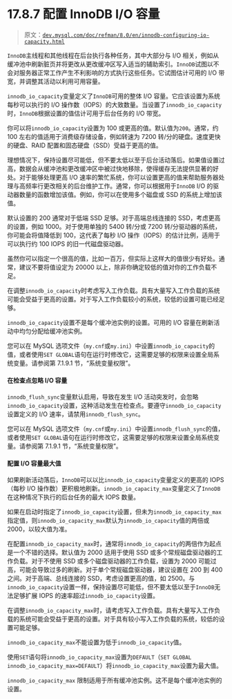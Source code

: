 # 17.8.7 配置 InnoDB I/O 容量

> 原文：[`dev.mysql.com/doc/refman/8.0/en/innodb-configuring-io-capacity.html`](https://dev.mysql.com/doc/refman/8.0/en/innodb-configuring-io-capacity.html)

`InnoDB`主线程和其他线程在后台执行各种任务，其中大部分与 I/O 相关，例如从缓冲池中刷新脏页并将更改从更改缓冲区写入适当的辅助索引。`InnoDB`试图以不会对服务器正常工作产生不利影响的方式执行这些任务。它试图估计可用的 I/O 带宽，并调整其活动以利用可用容量。

`innodb_io_capacity`变量定义了`InnoDB`可用的整体 I/O 容量。它应该设置为系统每秒可以执行的 I/O 操作数（IOPS）的大致数量。当设置了`innodb_io_capacity`时，`InnoDB`根据设置的值估计可用于后台任务的 I/O 带宽。

你可以将`innodb_io_capacity`设置为 100 或更高的值。默认值为`200`。通常，约 100 左右的值适用于消费级存储设备，例如转速为 7200 转/分的硬盘。速度更快的硬盘、RAID 配置和固态硬盘（SSD）受益于更高的值。

理想情况下，保持设置尽可能低，但不要太低以至于后台活动落后。如果值设置过高，数据会从缓冲池和更改缓冲区中被过快地移除，使得缓存无法提供显著的好处。对于能够处理更高 I/O 速率的繁忙系统，你可以设置更高的值来帮助服务器处理与高频率行更改相关的后台维护工作。通常，你可以根据用于`InnoDB` I/O 的驱动器数量的函数增加该值。例如，你可以在使用多个磁盘或 SSD 的系统上增加该值。

默认设置的 200 通常对于低端 SSD 足够。对于高端总线连接的 SSD，考虑更高的设置，例如 1000。对于使用单独的 5400 转/分或 7200 转/分驱动器的系统，你可能会将值降低到 100，这代表了每秒 I/O 操作（IOPS）的估计比例，适用于可以执行约 100 IOPS 的旧一代磁盘驱动器。

虽然你可以指定一个很高的值，比如一百万，但实际上这样大的值很少有好处。通常，建议不要将值设定为 20000 以上，除非你确定较低的值对你的工作负载不足。

在调整`innodb_io_capacity`时考虑写入工作负载。具有大量写入工作负载的系统可能会受益于更高的设置。对于写入工作负载较小的系统，较低的设置可能已经足够。

`innodb_io_capacity`设置不是每个缓冲池实例的设置。可用的 I/O 容量在刷新活动中均匀分配给缓冲池实例。

您可以在 MySQL 选项文件（`my.cnf`或`my.ini`）中设置`innodb_io_capacity`的值，或者使用`SET GLOBAL`语句在运行时修改它，这需要足够的权限来设置全局系统变量。请参阅第 7.1.9.1 节，“系统变量权限”。

#### 在检查点忽略 I/O 容量

`innodb_flush_sync`变量默认启用，导致在发生 I/O 活动突发时，会忽略`innodb_io_capacity`设置，这种活动发生在检查点。要遵守`innodb_io_capacity`设置定义的 I/O 速率，请禁用`innodb_flush_sync`。

您可以在 MySQL 选项文件（`my.cnf`或`my.ini`）中设置`innodb_flush_sync`的值，或者使用`SET GLOBAL`语句在运行时修改它，这需要足够的权限来设置全局系统变量。请参阅第 7.1.9.1 节，“系统变量权限”。

#### 配置 I/O 容量最大值

如果刷新活动落后，`InnoDB`可以以比`innodb_io_capacity`变量定义的更高的 IOPS（每秒 I/O 操作数）更积极地刷新。`innodb_io_capacity_max`变量定义了`InnoDB`在这种情况下执行的后台任务的最大 IOPS 数量。

如果在启动时指定了`innodb_io_capacity`设置，但未为`innodb_io_capacity_max`指定值，则`innodb_io_capacity_max`默认为`innodb_io_capacity`值的两倍或 2000，以较大值为准。

在配置`innodb_io_capacity_max`时，通常将`innodb_io_capacity`的两倍作为起点是一个不错的选择。默认值为 2000 适用于使用 SSD 或多个常规磁盘驱动器的工作负载。对于不使用 SSD 或多个磁盘驱动器的工作负载，设置为 2000 可能过高，可能会导致过多的刷新。对于单个常规磁盘驱动器，建议设置在 200 到 400 之间。对于高端、总线连接的 SSD，考虑设置更高的值，如 2500。与`innodb_io_capacity`设置一样，保持设置尽可能低，但不要太低以至于`InnoDB`无法足够扩展 IOPS 的速率超过`innodb_io_capacity`设置。

在调整`innodb_io_capacity_max`时，请考虑写入工作负载。具有大量写入工作负载的系统可能会受益于更高的设置。对于具有较小写入工作负载的系统，较低的设置可能足够。

`innodb_io_capacity_max`不能设置为低于`innodb_io_capacity`值。

使用`SET`语句将`innodb_io_capacity_max`设置为`DEFAULT`（`SET GLOBAL innodb_io_capacity_max=DEFAULT`）将`innodb_io_capacity_max`设置为最大值。

`innodb_io_capacity_max` 限制适用于所有缓冲池实例。这不是每个缓冲池实例的设置。

